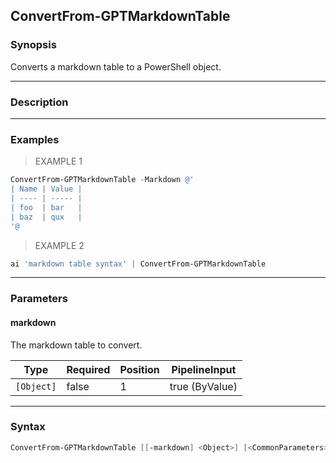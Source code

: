 ConvertFrom-GPTMarkdownTable
----------------------------

### Synopsis
Converts a markdown table to a PowerShell object.

---

### Description

---

### Examples
> EXAMPLE 1

```PowerShell
ConvertFrom-GPTMarkdownTable -Markdown @'
| Name | Value |
| ---- | ----- |
| foo  | bar   |
| baz  | qux   |
'@
```
> EXAMPLE 2

```PowerShell
ai 'markdown table syntax' | ConvertFrom-GPTMarkdownTable
```

---

### Parameters
#### **markdown**
The markdown table to convert.

|Type      |Required|Position|PipelineInput |
|----------|--------|--------|--------------|
|`[Object]`|false   |1       |true (ByValue)|

---

### Syntax
```PowerShell
ConvertFrom-GPTMarkdownTable [[-markdown] <Object>] [<CommonParameters>]
```
